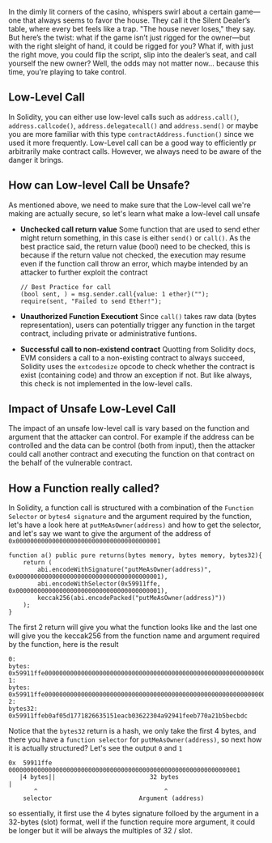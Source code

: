 In the dimly lit corners of the casino, whispers swirl about a certain game—one that always seems to favor the house. They call it the Silent Dealer’s table, where every bet feels like a trap. "The house never loses," they say. But here’s the twist: what if the game isn’t just rigged for the owner—but with the right sleight of hand, it could be rigged for you? What if, with just the right move, you could flip the script, slip into the dealer’s seat, and call yourself the new owner? Well, the odds may not matter now... because this time, you're playing to take control.

## Low-Level Call
In Solidity, you can either use low-level calls such as `address.call()`, `address.callcode()`, `address.delegatecall()` and `address.send()` or maybe you are more familiar with this type `contractAddress.function()` since we used it more frequently. Low-Level call can be a good way to efficiently pr arbitrarily make contract calls. However, we always need to be aware of the danger it brings.

## How can Low-level Call be Unsafe?
As mentioned above, we need to make sure that the Low-level call we're making are actually secure, so let's learn what make a low-level call unsafe
- **Unchecked call return value**
    Some function that are used to send ether might return something, in this case is either `send()` or `call()`. As the best practice said, the return value (bool) need to be checked, this is because if the return value not checked, the execution may resume even if the function call throw an error, which maybe intended by an attacker to further exploit the contract

    ```solidity
    // Best Practice for call
    (bool sent, ) = msg.sender.call{value: 1 ether}("");
    require(sent, "Failed to send Ether!");
    ```

- **Unauthorized Function Executiont**
    Since `call()` takes raw data (bytes representation), users can potentially trigger any function in the target contract, including private or administrative funtions.

- **Successful call to non-existend contract**
    Quotting from Solidity docs, EVM considers a call to a non-existing contract to always succeed, Solidity uses the `extcodesize` opcode to check whether the contract is exist (containing code) and throw an exception if not. But like always, this check is not implemented in the low-level calls.

## Impact of Unsafe Low-Level Call
The impact of an unsafe low-level call is vary based on the function and argument that the attacker can control. For example if the address can be controlled and the data can be control (both from input), then the attacker could call another contract and executing the function on that contract on the behalf of the vulnerable contract.

## How a Function really called?
In Solidity, a function call is structured with a combination of the `Function Selector` or `bytes4 signature` and the argument required by the function, let's have a look here at `putMeAsOwner(address)` and how to get the selector, and let's say we want to give the argument of the address of `0x0000000000000000000000000000000000000001`

```solidity
function a() public pure returns(bytes memory, bytes memory, bytes32){
    return (
        abi.encodeWithSignature("putMeAsOwner(address)", 0x0000000000000000000000000000000000000001), 
        abi.encodeWithSelector(0x59911ffe, 0x0000000000000000000000000000000000000001),
        keccak256(abi.encodePacked("putMeAsOwner(address)"))
    );
}
```

The first 2 return will give you what the function looks like and the last one will give you the keccak256 from the function name and argument required by the function, here is the result

```text
0:
bytes: 0x59911ffe0000000000000000000000000000000000000000000000000000000000000001
1:
bytes: 0x59911ffe0000000000000000000000000000000000000000000000000000000000000001
2:
bytes32: 0x59911ffeb0af05d1771826635151eacb03622304a92941feeb770a21b5becbdc
```

Notice that the `bytes32` return is a hash, we only take the first 4 bytes, and there you have a `function selector` for `putMeAsOwner(address)`, so next how it is actually structured? Let's see the output `0` and `1`

```text
0x  59911ffe 0000000000000000000000000000000000000000000000000000000000000001
   |4 bytes||                          32 bytes                                       |
       ^                                   ^
    selector                        Argument (address)
```

so essentially, it first use the 4 bytes signature folloed by the argument in a 32-bytes (slot) format, well if the function require more argument, it could be longer but it will be always the multiples of 32 / slot.